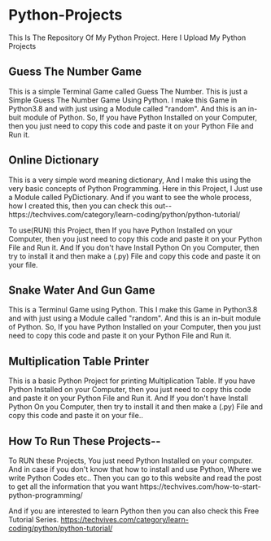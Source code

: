 <h1>Python-Projects</h1>
<p> This Is The Repository Of My Python Project. Here I Upload My Python Projects</p>

<h2>Guess The Number Game</h2>
<p>This is a simple Terminal Game called Guess The Number. This is just a Simple Guess The Number Game Using Python. I make this Game in Python3.8 and with just using a Module called "random". And this is an in-buit module of Python. So, If you have Python Installed on your Computer, then you just need to copy this code and paste it on your Python File and Run it.</p>

<h2>Online Dictionary</h2>
<p>This is a very simple word meaning dictionary, And I make this using the very basic concepts of Python Programming. Here in this Project, I Just use a Module called PyDictionary. And if you want to see the whole process, how I created this, then you can check this out-- https://techvives.com/category/learn-coding/python/python-tutorial/

To use(RUN) this Project, then If you have Python Installed on your Computer, then you just need to copy this code and paste it on your Python File and Run it. And If you don't have Install Python On you Computer, then try to install it and then make a (.py) File and copy this code and paste it on your file.</p>

<h2>Snake Water And Gun Game</h2>
<p>This is a Terminul Game using Python. This I make this Game in Python3.8 and with just using a Module called "random". And this is an in-buit module of Python. So, If you have Python Installed on your Computer, then you just need to copy this code and paste it on your Python File and Run it.</p>

<h2>Multiplication Table Printer</h2>
<p>This is a basic Python Project for printing Multiplication Table. If you have Python Installed on your Computer, then you just need to copy this code and paste it on your Python File and Run it. And If you don't have Install Python On you Computer, then try to install it and then make a (.py) File and copy this code and paste it on your file..</p>

<h2>How To Run These Projects-- </h2>
<p>To RUN these Projects, You just need Python Installed on your computer. And in case if you don't know that how to install and use Python, Where we write Python Codes etc.. Then you can go to this website and read the post to get all the information that you want https://techvives.com/how-to-start-python-programming/</p>

<span>And if you are interested to learn Python then you can also check this Free Tutorial Series. https://techvives.com/category/learn-coding/python/python-tutorial/ </span>
